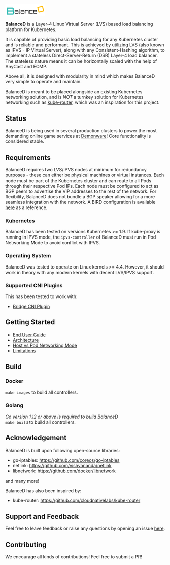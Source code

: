 <img src="images/logo.png" title="BalanceD" width="25%" />

**BalanceD** is a Layer-4 Linux Virtual Server (LVS) based load balancing platform for Kubernetes.

It is capable of providing basic load balancing for any Kubernetes cluster and is reliable and performant. This is achieved by utilizing LVS (also known as IPVS - IP Virtual Server), along with any Consistent-Hashing algorithm, to implement a stateless Direct-Server-Return (DSR) Layer-4 load balancer. The stateless nature means it can be horizontally scaled with the help of AnyCast and ECMP.

Above all, it is designed with modularity in mind which makes BalanceD very simple to operate and maintain.

BalanceD is meant to be placed alongside an existing Kubernetes networking solution, and is *NOT* a turnkey solution for Kubernetes networking such as [kube-router](https://github.com/cloudnativelabs/kube-router), which was an inspiration for this project.

## Status
BalanceD is being used in several production clusters to power the most demanding online game services at [Demonware](http://demonware.net)! Core functionality is considered stable.

## Requirements
BalanceD requires two LVS/IPVS nodes at minimum for redundancy purposes - these can either be physical machines or virtual instances. Each node must be part of the Kubernetes cluster and can route to all Pods through their respective Pod IPs.
Each node must be configured to act as BGP peers to advertise the VIP addresses to the rest of the network. For flexibility, BalanceD does not bundle a BGP speaker allowing for a more seamless integration with the network. A BIRD configuration is available [here](example/bird.conf) as a reference.

### Kubernetes
BalanceD has been tested on versions Kubernetes >= 1.9. If kube-proxy is running in IPVS mode, the `ipvs-controller` of BalanceD must run in Pod Networking Mode to avoid conflict with IPVS.

### Operating System
BalanceD was tested to operate on Linux kernels >= 4.4. However, it should work in theory with any modern kernels with decent LVS/IPVS support.

### Supported CNI Plugins
This has been tested to work with:
- [Bridge CNI Plugin](https://github.com/containernetworking/plugins/blob/master/plugins/main/bridge/README.md)

## Getting Started

- [End User Guide](./docs/user-guide.md)
- [Architecture](./docs/architecture.md)
- [Host vs Pod Networking Mode](./docs/host-vs-pod-networking.md)
- [Limitations](./docs/limitations.md)

## Build
### Docker
`make images` to build all controllers.

### Golang
*Go version 1.12 or above is required to build BalanceD*  
`make build` to build all controllers.

## Acknowledgement

BalanceD is built upon following open-source libraries:

- go-iptables: https://github.com/coreos/go-iptables
- netlink: https://github.com/vishvananda/netlink
- libnetwork: https://github.com/docker/libnetwork

and many more!

BalanceD has also been inspired by:
- kube-router: https://github.com/cloudnativelabs/kube-router


## Support and Feedback

Feel free to leave feedback or raise any questions by opening an issue [here](https://github.com/Demonware/balanced/issues).

## Contributing

We encourage all kinds of contributions! Feel free to submit a PR!
